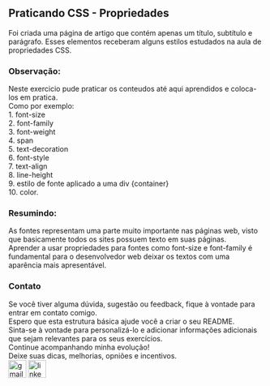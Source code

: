 <h2>Praticando CSS - Propriedades</h2>
<div>
    <p>Foi criada uma página de artigo que contém apenas um título, subtítulo e parágrafo. Esses elementos receberam alguns estilos estudados na aula de propriedades CSS.</P>
</div>
<h3>Observação:</h3>
<div>
    <p>Neste exercicio pude praticar os conteudos até aqui aprendidos e coloca-los em pratica.<br>
    Como por exemplo:<br>
    1. font-size<br>
    2. font-family<br>
    3. font-weight<br>
    4. span<br>
    5. text-decoration<br>
    6. font-style<br>
    7. text-align<br>
    8. line-height<br>
    9. estilo de fonte aplicado a uma div {container}<br>
    10. color.</p>
</div>
<h3>Resumindo:</h3>
    <p>As fontes representam uma parte muito importante nas páginas web, visto que basicamente todos os sites possuem texto em suas páginas.<br>Aprender a usar propriedades para fontes como font-size e font-family é fundamental para o desenvolvedor web deixar os textos com uma aparência mais apresentável.</p>
<div>
 <h3>Contato</h3>
  Se você tiver alguma dúvida, sugestão ou feedback, fique à vontade para entrar em contato comigo.
  <br>
  Espero que esta estrutura básica ajude você a criar o seu README.<br> Sinta-se à vontade para personalizá-lo e adicionar informações adicionais que sejam relevantes para os seus exercícios.<br>
  Continue acompanhando minha evolução!<br>
  Deixe suas dicas, melhorias, opniões e incentivos.<br>
  <a href="mailto:adrianomatilde@gmail.com" target="_blank"><img src="https://img.shields.io/static/v1?message=Gmail&logo=gmail&label=&color=D14836&logoColor=white&labelColor=&style=for-the-badge" height="35" alt="gmail logo"></a>
  <a href="https://www.linkedin.com/in/adrianomsj/" target="_blank">
    <img src="https://img.shields.io/static/v1?message=LinkedIn&logo=linkedin&label=&color=0077B5&logoColor=white&labelColor=&style=for-the-badge" height="35" alt="linkedin logo"  />
  </a>
</div>
